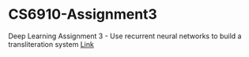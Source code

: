 # CS6910-Assignment3
Deep Learning Assignment 3 - Use recurrent neural networks to build a transliteration system [Link](https://wandb.ai/cs6910-dl-assignments/assignment%203/reports/Assignment-3--Vmlldzo3NTUwNzY4?accessToken=cb5ahfcp8eisq1oe6ixumae10ttzpp16rtdbtsfm30le7l9zgdqko388iasvrh93)
